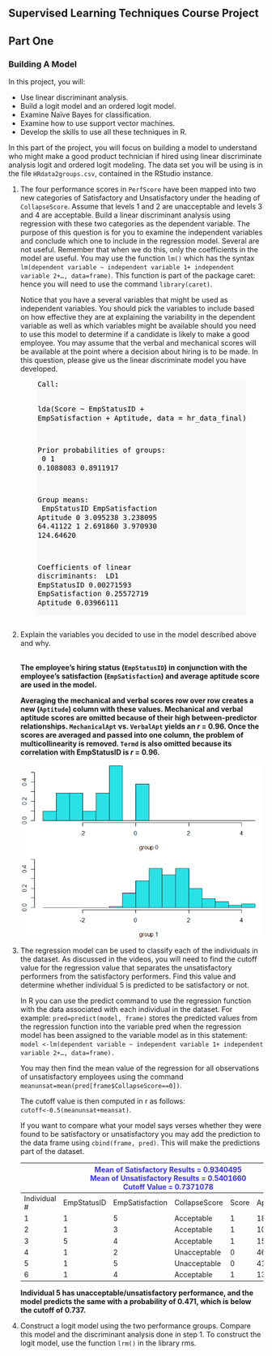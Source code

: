 ## Supervised Learning Techniques Course Project

## Part One
### Building A Model

In this project, you will: 
- Use linear discriminant analysis.  
- Build a logit model and an ordered logit model.  
- Examine Naïve Bayes for classification.  
- Examine how to use support vector machines.  
- Develop the skills to use all these techniques in R.  

In this part of the project, you will focus on building a model to understand who might make a good product technician if hired using linear discriminate analysis logit and ordered logit modeling. The data set you will be using is in the file `HRdata2groups.csv`, contained in the RStudio instance.  

<ol start="1"> <li>   

The four performance scores in `PerfScore` have been mapped into two new categories of Satisfactory and Unsatisfactory under the heading of `CollapseScore`. Assume that levels 1 and 2 are unacceptable and levels 3 and 4 are acceptable. Build a linear discriminant analysis using regression with these two categories as the dependent variable. The purpose of this question is for you to examine the independent variables and conclude which one to include in the regression model. Several are not useful. Remember that when we do this, only the coefficients in the model are useful. You may use the function `lm()` which has the syntax `lm(dependent variable ~ independent variable 1+ independent variable 2+…, data=frame)`.  This function is part of the package caret: hence you will need to use the command `library(caret)`.  

Notice that you have a several variables that might be used as independent variables.  You should pick the variables to include based on how effective they are at explaining the variability in the dependent variable as well as which variables might be available should you need to use this model to determine if a candidate is likely to make a good employee. You may assume that the verbal and mechanical scores will be available at the point where a decision about hiring is to be made. In this question, please give us the linear discriminate model you have developed.  
</li> </li>

<center>

<!-- HTML generated using hilite.me --><div style="background: #f8f8f8; overflow:auto;width:fit-content;border-width:.1em .1em .1em .8em;padding:.0em .0em;"><pre style="margin: 0; text-align: left; line-height: 125%"><span style="color: #000000">Call:</span>
<span style="color: #000000">lda(Score ~ EmpStatusID + EmpSatisfaction + Aptitude, data = hr_data_final)</span>

<span style="color: #000000">Prior probabilities of groups:</span>
<span style="color: #000000">        0         1 </span>
<span style="color: #000000">0.1088083 0.8911917 </span>

<span style="color: #000000">Group means:</span>
<span style="color: #000000">  EmpStatusID EmpSatisfaction  Aptitude</span>
<span style="color: #000000">0    3.095238        3.238095  64.41122</span>
<span style="color: #000000">1    2.691860        3.970930 124.64620</span>

<span style="color: #000000">Coefficients of linear discriminants:</span>
<span style="color: #000000">                       LD1</span>
<span style="color: #000000">EmpStatusID     0.00271593</span>
<span style="color: #000000">EmpSatisfaction 0.25572719</span>
<span style="color: #000000">Aptitude        0.03966111</span>
</pre></div>

</center>  
<br>

<li> Explain the variables you decided to use in the model described above and why.  </li>
<br>

**The employee’s hiring status (`EmpStatusID`) in conjunction with the employee’s satisfaction (`EmpSatisfaction`) and average aptitude score are used in the model.** 

**Averaging the mechanical and verbal scores row over row creates a new (`Aptitude`) column with these values. Mechanical and verbal aptitude scores are omitted because of their high between-predictor relationships. `MechanicalApt` vs. `VerbalApt` yields an *r* = 0.96. Once the scores are averaged and passed into one column, the problem of multicollinearity is removed. `Termd` is also omitted because its correlation with EmpStatusID is *r* = 0.96.**

<p align = "center">
<img src = "https://github.com/lshpaner/CEEM585_Supervised_Learning_Techniques_in_R/blob/main/code/figs/unnamed-chunk-16-1.png" >
</p>


<li> The regression model can be used to classify each of the individuals in the dataset. As discussed in the videos, you will need to find the cutoff value for the regression value that separates the unsatisfactory performers from the satisfactory performers. Find this value and determine whether individual 5 is predicted to be satisfactory or not.   
     
In R you can use the predict command to use the regression function with the data associated with each individual in the dataset. For example:  `pred=predict(model, frame)` stores the predicted values from the regression function into the variable pred when the regression model has been assigned to the variable model as in this statement: `model <-lm(dependent variable ~ independent variable 1+ independent variable 2+…, data=frame).` 
    
You may then find the mean value of the regression for all observations of unsatisfactory employees using the command `meanunsat=mean(pred[frame$CollapseScore==0])`.  

The cutoff value is then computed in r as follows: `cutoff<-0.5(meanunsat+meansat)`.   
    
If you want to compare what your model says verses whether they were found to be satisfactory or unsatisfactory you may add the prediction to the data frame using `cbind(frame, pred)`. This will make the predictions part of the dataset. </li>


<table class="tg">
<thead>
  <tr>
    <th class="tg-3xi5" colspan="7">    <span style="color:#CB0000">  </span><span style="color:#3531FF">Mean of Satisfactory Results = 0.9340495</span><br><span style="color:#3531FF">                                  Mean of Unsatisfactory Results = 0.5401660                                </span><br><span style="color:#3531FF">                                Cutoff Value = 0.7371078</span></th>
  </tr>
</thead>
<tbody>
  <tr>
    <td class="tg-7g6k">Individual #</td>
    <td class="tg-tsde">EmpStatusID</td>
    <td class="tg-tsde">EmpSatisfaction</td>
    <td class="tg-tsde">CollapseScore</td>
    <td class="tg-tsde">Score</td>
    <td class="tg-tsde">Aptitude</td>
    <td class="tg-ytai">Preds</td>
  </tr>
  <tr>
    <td class="tg-3xi5">1</td>
    <td class="tg-3xi5">1</td>
    <td class="tg-3xi5">5</td>
    <td class="tg-3xi5">Acceptable</td>
    <td class="tg-3xi5">1</td>
    <td class="tg-3xi5">180.9</td>
    <td class="tg-5w3z">1.315</td>
  </tr>
  <tr>
    <td class="tg-3xi5">2</td>
    <td class="tg-3xi5">1</td>
    <td class="tg-3xi5">3</td>
    <td class="tg-3xi5">Acceptable</td>
    <td class="tg-3xi5">1</td>
    <td class="tg-3xi5">106.7</td>
    <td class="tg-5w3z">0.786</td>
  </tr>
  <tr>
    <td class="tg-3xi5">3</td>
    <td class="tg-3xi5">5</td>
    <td class="tg-3xi5">4</td>
    <td class="tg-3xi5">Acceptable</td>
    <td class="tg-3xi5">1</td>
    <td class="tg-3xi5">152.3</td>
    <td class="tg-5w3z">1.104</td>
  </tr>
  <tr>
    <td class="tg-3xi5">4</td>
    <td class="tg-3xi5">1</td>
    <td class="tg-3xi5">2</td>
    <td class="tg-3xi5">Unacceptable</td>
    <td class="tg-3xi5">0</td>
    <td class="tg-3xi5">46.99</td>
    <td class="tg-5w3z">0.385</td>
  </tr>
  <tr>
    <td class="tg-5w3z">5</td>
    <td class="tg-5w3z">1</td>
    <td class="tg-5w3z">5</td>
    <td class="tg-5w3z">Unacceptable</td>
    <td class="tg-5w3z">0</td>
    <td class="tg-5w3z">41.87</td>
    <td class="tg-qhnr">0.471</td>
  </tr>
  <tr>
    <td class="tg-3xi5">6</td>
    <td class="tg-3xi5">1</td>
    <td class="tg-3xi5">4</td>
    <td class="tg-3xi5">Acceptable</td>
    <td class="tg-3xi5">1</td>
    <td class="tg-3xi5">131.6</td>
    <td class="tg-5w3z">0.976</td>
  </tr>
</tbody>
</table>

**Individual 5 has unacceptable/unsatisfactory performance, and the model predicts the same with a probability of 0.471, which is below the cutoff of 0.737.**

<li>  

Construct a logit model using the two performance groups. Compare this model and the discriminant analysis done in step 1. To construct the logit model, use the function `lrm()` in the library rms. 

</li>


